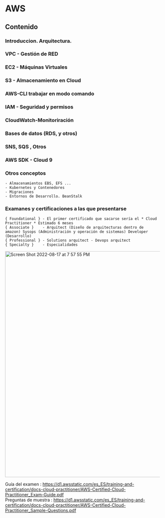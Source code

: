 # AWS

## Contenido
### Introduccion. Arquitectura.
### VPC - Gestión de RED
### EC2 - Máquinas Virtuales
### S3 - Almacenamiento en Cloud
### AWS-CLI trabajar en modo comando
### IAM - Seguridad y permisos
### CloudWatch-Monitoriración
### Bases de datos (RDS, y otros)
### SNS, SQS , Otros
### AWS SDK - Cloud 9
### Otros conceptos
    - Almacenamientos EBS, EFS ...
    - Kubernetes y Contenedores
    - Migraciones
    - Entornos de Desarrollo. BeanStalk
### Examanes y certificaciones a las que presentarse
    { Foundational } - El primer certificado que sacarse sería el * Cloud Practitioner * Estimado 6 meses
    { Associate }    - Arquitect (Diseño de arquitecturas dentro de amazon) Sysops (Administración y operación de sistemas) Developer (Desarrollo)
    { Professional } - Solutions arquitect - Devops arquitect
    { Specialty }    - Especialidades
  
<img width="733" alt="Screen Shot 2022-08-17 at 7 57 55 PM" src="https://user-images.githubusercontent.com/55221433/185210915-8485cabb-2939-4d5b-88dc-5a99d17f815e.png">


Guía del examen :
https://d1.awsstatic.com/es_ES/training-and-certification/docs-cloud-practitioner/AWS-Certified-Cloud-Practitioner_Exam-Guide.pdf \
Preguntas de muestra :
https://d1.awsstatic.com/es_ES/training-and-certification/docs-cloud-practitioner/AWS-Certified-Cloud-Practitioner_Sample-Questions.pdf
